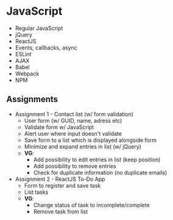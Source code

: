 # JavaScript

-   Regular JavaScript
-   jQuery
-   ReactJS
-   Events, callbacks, async
-   ESLint
-   AJAX
-   Babel
-   Webpack
-   NPM

## Assignments

-   Assignment 1 - Contact list (w/ form validation)
    -   User form (w/ GUID, name, adress etc)
    -   Validate form w/ JavaScript
    -   Alert user where input doesn't validate
    -   Save form to a list which is displayed alongside form
    -   Minimize and expand entries in list (w/ jQuery)
    -   **VG**:
        -   Add possibility to edit entries in list (keep position)
        -   Add possibility to remove entries
        -   Check for duplicate information (no duplicate emails)
-   Assignment 2 - ReactJS To-Do App
    -   Form to register and save task
    -   List tasks
    -   **VG**:
        -   Change status of task to incomplete/complete
        -   Remove task from list
